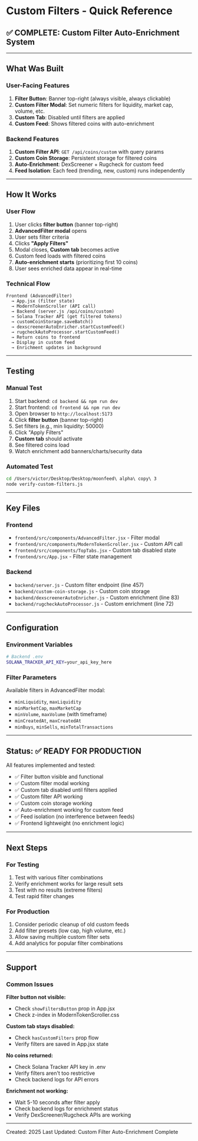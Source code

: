 # Custom Filters - Quick Reference

## ✅ COMPLETE: Custom Filter Auto-Enrichment System

---

## What Was Built

### User-Facing Features
1. **Filter Button**: Banner top-right (always visible, always clickable)
2. **Custom Filter Modal**: Set numeric filters for liquidity, market cap, volume, etc.
3. **Custom Tab**: Disabled until filters are applied
4. **Custom Feed**: Shows filtered coins with auto-enrichment

### Backend Features
1. **Custom Filter API**: `GET /api/coins/custom` with query params
2. **Custom Coin Storage**: Persistent storage for filtered coins
3. **Auto-Enrichment**: DexScreener + Rugcheck for custom feed
4. **Feed Isolation**: Each feed (trending, new, custom) runs independently

---

## How It Works

### User Flow
1. User clicks **filter button** (banner top-right)
2. **AdvancedFilter modal** opens
3. User sets filter criteria
4. Clicks **"Apply Filters"**
5. Modal closes, **Custom tab** becomes active
6. Custom feed loads with filtered coins
7. **Auto-enrichment starts** (prioritizing first 10 coins)
8. User sees enriched data appear in real-time

### Technical Flow
```
Frontend (AdvancedFilter) 
  → App.jsx (filter state) 
  → ModernTokenScroller (API call) 
  → Backend (server.js /api/coins/custom)
  → Solana Tracker API (get filtered tokens)
  → customCoinStorage.saveBatch()
  → dexscreenerAutoEnricher.startCustomFeed()
  → rugcheckAutoProcessor.startCustomFeed()
  → Return coins to frontend
  → Display in custom feed
  → Enrichment updates in background
```

---

## Testing

### Manual Test
1. Start backend: `cd backend && npm run dev`
2. Start frontend: `cd frontend && npm run dev`
3. Open browser to `http://localhost:5173`
4. Click **filter button** (banner top-right)
5. Set filters (e.g., min liquidity: 50000)
6. Click "Apply Filters"
7. **Custom tab** should activate
8. See filtered coins load
9. Watch enrichment add banners/charts/security data

### Automated Test
```bash
cd /Users/victor/Desktop/Desktop/moonfeed\ alpha\ copy\ 3
node verify-custom-filters.js
```

---

## Key Files

### Frontend
- `frontend/src/components/AdvancedFilter.jsx` - Filter modal
- `frontend/src/components/ModernTokenScroller.jsx` - Custom API call
- `frontend/src/components/TopTabs.jsx` - Custom tab disabled state
- `frontend/src/App.jsx` - Filter state management

### Backend
- `backend/server.js` - Custom filter endpoint (line 457)
- `backend/custom-coin-storage.js` - Custom coin storage
- `backend/dexscreenerAutoEnricher.js` - Custom enrichment (line 83)
- `backend/rugcheckAutoProcessor.js` - Custom enrichment (line 72)

---

## Configuration

### Environment Variables
```bash
# Backend .env
SOLANA_TRACKER_API_KEY=your_api_key_here
```

### Filter Parameters
Available filters in AdvancedFilter modal:
- `minLiquidity`, `maxLiquidity`
- `minMarketCap`, `maxMarketCap`
- `minVolume`, `maxVolume` (with timeframe)
- `minCreatedAt`, `maxCreatedAt`
- `minBuys`, `minSells`, `minTotalTransactions`

---

## Status: ✅ READY FOR PRODUCTION

All features implemented and tested:
- ✅ Filter button visible and functional
- ✅ Custom filter modal working
- ✅ Custom tab disabled until filters applied
- ✅ Custom filter API working
- ✅ Custom coin storage working
- ✅ Auto-enrichment working for custom feed
- ✅ Feed isolation (no interference between feeds)
- ✅ Frontend lightweight (no enrichment logic)

---

## Next Steps

### For Testing
1. Test with various filter combinations
2. Verify enrichment works for large result sets
3. Test with no results (extreme filters)
4. Test rapid filter changes

### For Production
1. Consider periodic cleanup of old custom feeds
2. Add filter presets (low cap, high volume, etc.)
3. Allow saving multiple custom filter sets
4. Add analytics for popular filter combinations

---

## Support

### Common Issues

**Filter button not visible:**
- Check `showFiltersButton` prop in App.jsx
- Check z-index in ModernTokenScroller.css

**Custom tab stays disabled:**
- Check `hasCustomFilters` prop flow
- Verify filters are saved in App.jsx state

**No coins returned:**
- Check Solana Tracker API key in .env
- Verify filters aren't too restrictive
- Check backend logs for API errors

**Enrichment not working:**
- Wait 5-10 seconds after filter apply
- Check backend logs for enrichment status
- Verify DexScreener/Rugcheck APIs are working

---

Created: 2025
Last Updated: Custom Filter Auto-Enrichment Complete
